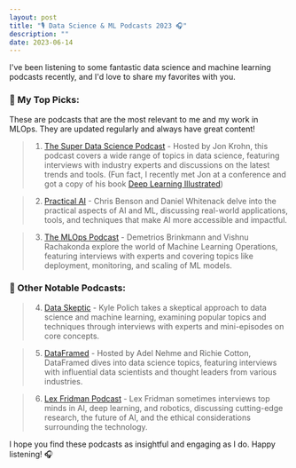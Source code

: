 ```yaml
---
layout: post
title: "🎙️ Data Science & ML Podcasts 2023 🎧"
description: ""
date: 2023-06-14
---
```


I've been listening to some fantastic data science and machine learning podcasts recently, and I'd love to share my favorites with you.

### 🌟 My Top Picks:

These are podcasts that are the most relevant to me and my work in MLOps. They are updated regularly and always have great content!

> 1. [The Super Data Science Podcast](https://www.superdatascience.com/podcast) - Hosted by Jon Krohn, this podcast covers a wide range of topics in data science, featuring interviews with industry experts and discussions on the latest trends and tools. (Fun fact, I recently met Jon at a conference and got a copy of his book [Deep Learning Illustrated](https://www.deeplearningillustrated.com/))

> 2. [Practical AI](https://changelog.com/practicalai) - Chris Benson and Daniel Whitenack delve into the practical aspects of AI and ML, discussing real-world applications, tools, and techniques that make AI more accessible and impactful.

> 3. [The MLOps Podcast](https://podcasts.apple.com/us/podcast/the-mlops-podcast/id1565390757) - Demetrios Brinkmann and Vishnu Rachakonda explore the world of Machine Learning Operations, featuring interviews with experts and covering topics like deployment, monitoring, and scaling of ML models.

### 📣 Other Notable Podcasts:

> 4. [Data Skeptic](https://dataskeptic.com/) - Kyle Polich takes a skeptical approach to data science and machine learning, examining popular topics and techniques through interviews with experts and mini-episodes on core concepts.

> 5. [DataFramed](https://www.datacamp.com/community/podcast) - Hosted by Adel Nehme and Richie Cotton, DataFramed dives into data science topics, featuring interviews with influential data scientists and thought leaders from various industries.

> 6. [Lex Fridman Podcast](https://lexfridman.com/podcast/) - Lex Fridman sometimes interviews top minds in AI, deep learning, and robotics, discussing cutting-edge research, the future of AI, and the ethical considerations surrounding the technology.

I hope you find these podcasts as insightful and engaging as I do. Happy listening! 🎧